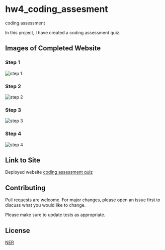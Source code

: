 # hw4_coding_assesment
coding assessment 

In this project, I have created a coding assessment quiz.  

## Images of Completed Website 

### Step 1

![step 1]()

### Step 2

![step 2]()

### Step 3

![step 3](r)

### Step 4

![step 4]()

## Link to Site

Deployed website [coding assessment quiz]()

## Contributing
Pull requests are welcome. For major changes, please open an issue first to discuss what you would like to change.

Please make sure to update tests as appropriate.

## License
[NER](https://choosealicense.com/licenses/mit/)